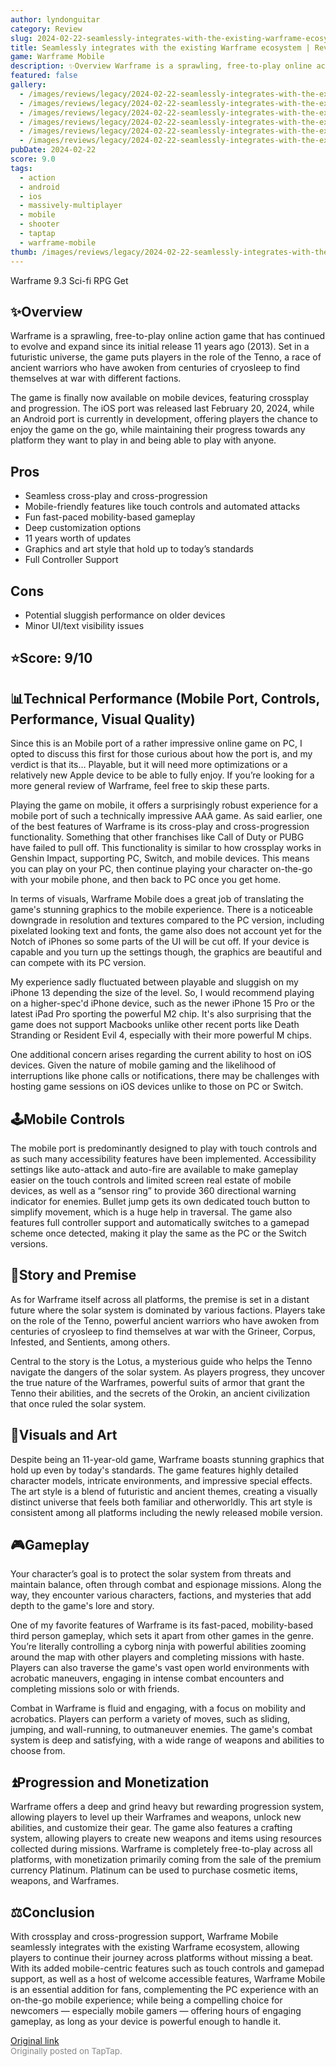 ```yaml
---
author: lyndonguitar
category: Review
slug: 2024-02-22-seamlessly-integrates-with-the-existing-warframe-ecosystem-review-warframe-mobile
title: Seamlessly integrates with the existing Warframe ecosystem | Review - Warframe Mobile
game: Warframe Mobile
description: ✨Overview Warframe is a sprawling, free-to-play online action game that has continued to evolve and expand since its initial release 11 years ago (2013). Set in a futuristic universe, the game puts players in the role of the Tenno, a race of ancient warriors who have awoken from centuries of cryosleep to find themselves at war with different factions.
featured: false
gallery:
  - /images/reviews/legacy/2024-02-22-seamlessly-integrates-with-the-existing-warframe-ecosystem--review---warframe-mobile-0.avif
  - /images/reviews/legacy/2024-02-22-seamlessly-integrates-with-the-existing-warframe-ecosystem--review---warframe-mobile-1.avif
  - /images/reviews/legacy/2024-02-22-seamlessly-integrates-with-the-existing-warframe-ecosystem--review---warframe-mobile-2.avif
  - /images/reviews/legacy/2024-02-22-seamlessly-integrates-with-the-existing-warframe-ecosystem--review---warframe-mobile-3.avif
  - /images/reviews/legacy/2024-02-22-seamlessly-integrates-with-the-existing-warframe-ecosystem--review---warframe-mobile-4.avif
  - /images/reviews/legacy/2024-02-22-seamlessly-integrates-with-the-existing-warframe-ecosystem--review---warframe-mobile-5.avif
pubDate: 2024-02-22
score: 9.0
tags:
  - action
  - android
  - ios
  - massively-multiplayer
  - mobile
  - shooter
  - taptap
  - warframe-mobile
thumb: /images/reviews/legacy/2024-02-22-seamlessly-integrates-with-the-existing-warframe-ecosystem--review---warframe-mobile-0.avif
---
```


Warframe
9.3
Sci-fi
RPG
Get


## ✨Overview
Warframe is a sprawling, free-to-play online action game that has continued to evolve and expand since its initial release 11 years ago (2013). Set in a futuristic universe, the game puts players in the role of the Tenno, a race of ancient warriors who have awoken from centuries of cryosleep to find themselves at war with different factions.

The game is finally now available on mobile devices, featuring crossplay and progression. The iOS port was released last February 20, 2024, while an Android port is currently in development, offering players the chance to enjoy the game on the go, while maintaining their progress towards any platform they want to play in and being able to play with anyone.




## Pros
- Seamless cross-play and cross-progression
- Mobile-friendly features like touch controls and automated attacks
- Fun fast-paced mobility-based gameplay
- Deep customization options
- 11 years worth of updates
- Graphics and art style that hold up to today’s standards
- Full Controller Support
## Cons
- Potential sluggish performance on older devices
- Minor UI/text visibility issues



## ⭐️Score: 9/10


## 📊Technical Performance (Mobile Port, Controls, Performance, Visual Quality)
Since this is an Mobile port of a rather impressive online game on PC, I opted to discuss this first for those curious about how the port is, and my verdict is that its… Playable, but it will need more optimizations or a relatively new Apple device to be able to fully enjoy. If you’re looking for a more general review of Warframe, feel free to skip these parts.

Playing the game on mobile, it offers a surprisingly robust experience for a mobile port of such a technically impressive AAA game. As said earlier, one of the best features of Warframe is its cross-play and cross-progression functionality. Something that other franchises like Call of Duty or PUBG have failed to pull off. This functionality is similar to how crossplay works in Genshin Impact, supporting PC, Switch, and mobile devices. This means you can play on your PC, then continue playing your character on-the-go with your mobile phone, and then back to PC once you get home.

In terms of visuals, Warframe Mobile does a great job of translating the game's stunning graphics to the mobile experience. There is a noticeable downgrade in resolution and textures compared to the PC version, including pixelated looking text and fonts, the game also does not account yet for the Notch of iPhones so some parts of the UI will be cut off. If your device is capable and you turn up the settings though, the graphics are beautiful and can compete with its PC version.

My experience sadly fluctuated between playable and sluggish on my iPhone 13 depending the size of the level. So, I would recommend playing on a higher-spec'd iPhone device, such as the newer iPhone 15 Pro or the latest iPad Pro sporting the powerful M2 chip. It's also surprising that the game does not support Macbooks unlike other recent ports like Death Stranding or Resident Evil 4, especially with their more powerful M chips.

One additional concern arises regarding the current ability to host on iOS devices. Given the nature of mobile gaming and the likelihood of interruptions like phone calls or notifications, there may be challenges with hosting game sessions on iOS devices unlike to those on PC or Switch.


## 🕹Mobile Controls
The mobile port is predominantly designed to play with touch controls and as such many accessibility features have been implemented. Accessibility settings like auto-attack and auto-fire are available to make gameplay easier on the touch controls and limited screen real estate of mobile devices, as well as a “sensor ring” to provide 360 directional warning indicator for enemies. Bullet jump gets its own dedicated touch button to simplify movement, which is a huge help in traversal. The game also features full controller support and automatically switches to a gamepad scheme once detected, making it play the same as the PC or the Switch versions.


## 📖Story and Premise
As for Warframe itself across all platforms, the premise is set in a distant future where the solar system is dominated by various factions. Players take on the role of the Tenno, powerful ancient warriors who have awoken from centuries of cryosleep to find themselves at war with the Grineer, Corpus, Infested, and Sentients, among others.

Central to the story is the Lotus, a mysterious guide who helps the Tenno navigate the dangers of the solar system. As players progress, they uncover the true nature of the Warframes, powerful suits of armor that grant the Tenno their abilities, and the secrets of the Orokin, an ancient civilization that once ruled the solar system.


## 🎨Visuals and Art
Despite being an 11-year-old game, Warframe boasts stunning graphics that hold up even by today's standards. The game features highly detailed character models, intricate environments, and impressive special effects. The art style is a blend of futuristic and ancient themes, creating a visually distinct universe that feels both familiar and otherworldly. This art style is consistent among all platforms including the newly released mobile version.


## 🎮Gameplay
Your character’s goal is to protect the solar system from threats and maintain balance, often through combat and espionage missions. Along the way, they encounter various characters, factions, and mysteries that add depth to the game's lore and story.

One of my favorite features of Warframe is its fast-paced, mobility-based third person gameplay, which sets it apart from other games in the genre. You’re literally controlling a cyborg ninja with powerful abilities zooming around the map with other players and completing missions with haste. Players can also traverse the game's vast open world environments with acrobatic maneuvers, engaging in intense combat encounters and completing missions solo or with friends.

Combat in Warframe is fluid and engaging, with a focus on mobility and acrobatics. Players can perform a variety of moves, such as sliding, jumping, and wall-running, to outmaneuver enemies. The game's combat system is deep and satisfying, with a wide range of weapons and abilities to choose from.


## ⏫Progression and Monetization
Warframe offers a deep and grind heavy but rewarding progression system, allowing players to level up their Warframes and weapons, unlock new abilities, and customize their gear. The game also features a crafting system, allowing players to create new weapons and items using resources collected during missions. Warframe is completely free-to-play across all platforms, with monetization primarily coming from the sale of the premium currency Platinum. Platinum can be used to purchase cosmetic items, weapons, and Warframes.


## ⚖️Conclusion
With crossplay and cross-progression support, Warframe Mobile seamlessly integrates with the existing Warframe ecosystem, allowing players to continue their journey across platforms without missing a beat. With its added mobile-centric features such as touch controls and gamepad support, as well as a host of welcome accessible features, Warframe Mobile is an essential addition for fans, complementing the PC experience with an on-the-go mobile experience; while being a compelling choice for newcomers — especially mobile gamers — offering hours of engaging gameplay, as long as your device is powerful enough to handle it.

[Original link](https://www.taptap.io/post/7037338)<br><span style="font-size: 0.95em; color: #888;">Originally posted on TapTap.</span>